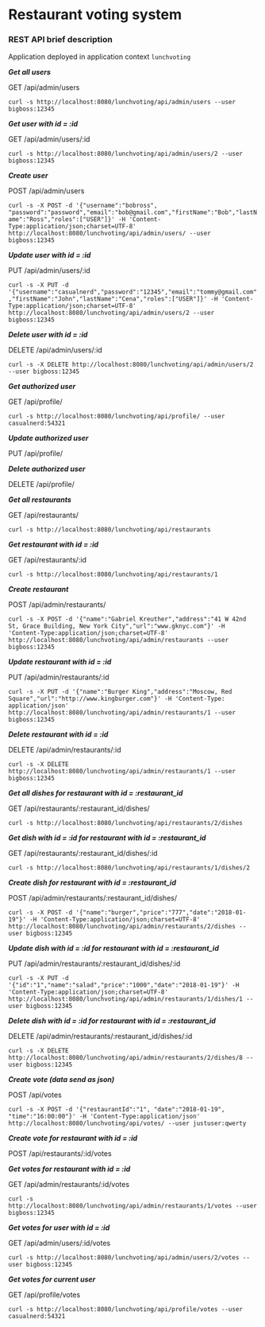 Restaurant voting system
===============================

### REST API brief description

Application deployed in application context `lunchvoting`

***Get all users***

GET /api/admin/users

 `curl -s http://localhost:8080/lunchvoting/api/admin/users --user bigboss:12345`

***Get user with id = :id***

GET /api/admin/users/:id 

`curl -s http://localhost:8080/lunchvoting/api/admin/users/2 --user bigboss:12345`

***Create user***

POST /api/admin/users

`curl -s -X POST -d '{"username":"bobross", "password":"password","email":"bob@gmail.com","firstName":"Bob","lastName":"Ross","roles":["USER"]}' -H 'Content-Type:application/json;charset=UTF-8' http://localhost:8080/lunchvoting/api/admin/users/ --user bigboss:12345`

***Update user with id = :id***

PUT /api/admin/users/:id
 
`curl -s -X PUT -d '{"username":"casualnerd","password":"12345","email":"tommy@gmail.com","firstName":"John","lastName":"Cena","roles":["USER"]}' -H 'Content-Type:application/json;charset=UTF-8' http://localhost:8080/lunchvoting/api/admin/users/2 --user bigboss:12345` 

***Delete user with id = :id***

DELETE /api/admin/users/:id

`curl -s -X DELETE http://localhost:8080/lunchvoting/api/admin/users/2 --user bigboss:12345`

***Get authorized user***

GET /api/profile/

`curl -s http://localhost:8080/lunchvoting/api/profile/ --user casualnerd:54321`

***Update authorized user***

PUT /api/profile/

***Delete authorized user***

DELETE /api/profile/

***Get all restaurants***

GET /api/restaurants/

`curl -s http://localhost:8080/lunchvoting/api/restaurants`

***Get restaurant with id = :id***

GET /api/restaurants/:id
 
`curl -s http://localhost:8080/lunchvoting/api/restaurants/1`

***Create restaurant***

POST /api/admin/restaurants/

`curl -s -X POST -d '{"name":"Gabriel Kreuther","address":"41 W 42nd St, Grace Building, New York City","url":"www.gknyc.com"}' -H 'Content-Type:application/json;charset=UTF-8' http://localhost:8080/lunchvoting/api/admin/restaurants --user bigboss:12345`

***Update restaurant with id = :id***

PUT /api/admin/restaurants/:id 

`curl -s -X PUT -d '{"name":"Burger King","address":"Moscow, Red Square","url":"http://www.kingburger.com"}' -H 'Content-Type: application/json' http://localhost:8080/lunchvoting/api/admin/restaurants/1 --user bigboss:12345`

***Delete restaurant with id = :id***

DELETE /api/admin/restaurants/:id

`curl -s -X DELETE http://localhost:8080/lunchvoting/api/admin/restaurants/1 --user bigboss:12345`

***Get all dishes for restaurant with id = :restaurant_id***

GET /api/restaurants/:restaurant_id/dishes/

`curl -s http://localhost:8080/lunchvoting/api/restaurants/2/dishes`

***Get dish with id = :id for restaurant with id = :restaurant_id***

GET /api/restaurants/:restaurant_id/dishes/:id 

`curl -s http://localhost:8080/lunchvoting/api/restaurants/1/dishes/2`

***Create dish for restaurant with id = :restaurant_id***

POST /api/admin/restaurants/:restaurant_id/dishes/

`curl -s -X POST -d '{"name":"burger","price":"777","date":"2018-01-19"}' -H 'Content-Type:application/json;charset=UTF-8' http://localhost:8080/lunchvoting/api/admin/restaurants/2/dishes --user bigboss:12345`

***Update dish with id = :id for restaurant with id = :restaurant_id***

PUT /api/admin/restaurants/:restaurant_id/dishes/:id 

`curl -s -X PUT -d '{"id":"1","name":"salad","price":"1000","date":"2018-01-19"}' -H 'Content-Type:application/json;charset=UTF-8' http://localhost:8080/lunchvoting/api/admin/restaurants/1/dishes/1 --user bigboss:12345`

***Delete dish with id = :id for restaurant with id = :restaurant_id***

DELETE /api/admin/restaurants/:restaurant_id/dishes/:id 

`curl -s -X DELETE http://localhost:8080/lunchvoting/api/admin/restaurants/2/dishes/8 --user bigboss:12345`

***Create vote (data send as json)***

POST /api/votes

`curl -s -X POST -d '{"restaurantId":"1", "date":"2018-01-19", "time":"16:00:00"}' -H 'Content-Type:application/json' http://localhost:8080/lunchvoting/api/votes/ --user justuser:qwerty`

***Create vote for restaurant with id = :id***

POST /api/restaurants/:id/votes

***Get votes for restaurant with id = :id***

GET /api/admin/restaurants/:id/votes

`curl -s http://localhost:8080/lunchvoting/api/admin/restaurants/1/votes --user bigboss:12345`

***Get votes for user with id = :id***

GET /api/admin/users/:id/votes

`curl -s http://localhost:8080/lunchvoting/api/admin/users/2/votes --user bigboss:12345`

***Get votes for current user***

GET /api/profile/votes

`curl -s http://localhost:8080/lunchvoting/api/profile/votes --user casualnerd:54321`